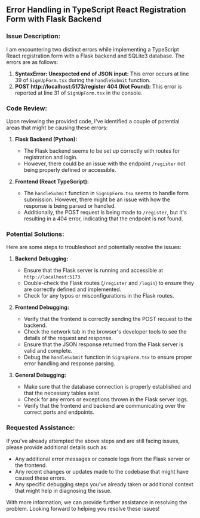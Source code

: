 ## Error Handling in TypeScript React Registration Form with Flask Backend

### Issue Description:
I am encountering two distinct errors while implementing a TypeScript React registration form with a Flask backend and SQLite3 database. The errors are as follows:

1. **SyntaxError: Unexpected end of JSON input:** This error occurs at line 39 of `SignUpForm.tsx` during the `handleSubmit` function.
2. **POST http://localhost:5173/register 404 (Not Found):** This error is reported at line 31 of `SignUpForm.tsx` in the console.

### Code Review:
Upon reviewing the provided code, I've identified a couple of potential areas that might be causing these errors:

1. **Flask Backend (Python):**
    - The Flask backend seems to be set up correctly with routes for registration and login.
    - However, there could be an issue with the endpoint `/register` not being properly defined or accessible.

2. **Frontend (React TypeScript):**
    - The `handleSubmit` function in `SignUpForm.tsx` seems to handle form submission. However, there might be an issue with how the response is being parsed or handled.
    - Additionally, the POST request is being made to `/register`, but it's resulting in a 404 error, indicating that the endpoint is not found.

### Potential Solutions:
Here are some steps to troubleshoot and potentially resolve the issues:

1. **Backend Debugging:**
    - Ensure that the Flask server is running and accessible at `http://localhost:5173`.
    - Double-check the Flask routes (`/register` and `/login`) to ensure they are correctly defined and implemented.
    - Check for any typos or misconfigurations in the Flask routes.

2. **Frontend Debugging:**
    - Verify that the frontend is correctly sending the POST request to the backend.
    - Check the network tab in the browser's developer tools to see the details of the request and response.
    - Ensure that the JSON response returned from the Flask server is valid and complete.
    - Debug the `handleSubmit` function in `SignUpForm.tsx` to ensure proper error handling and response parsing.

3. **General Debugging:**
    - Make sure that the database connection is properly established and that the necessary tables exist.
    - Check for any errors or exceptions thrown in the Flask server logs.
    - Verify that the frontend and backend are communicating over the correct ports and endpoints.

### Requested Assistance:
If you've already attempted the above steps and are still facing issues, please provide additional details such as:

- Any additional error messages or console logs from the Flask server or the frontend.
- Any recent changes or updates made to the codebase that might have caused these errors.
- Any specific debugging steps you've already taken or additional context that might help in diagnosing the issue.

With more information, we can provide further assistance in resolving the problem. Looking forward to helping you resolve these issues!
